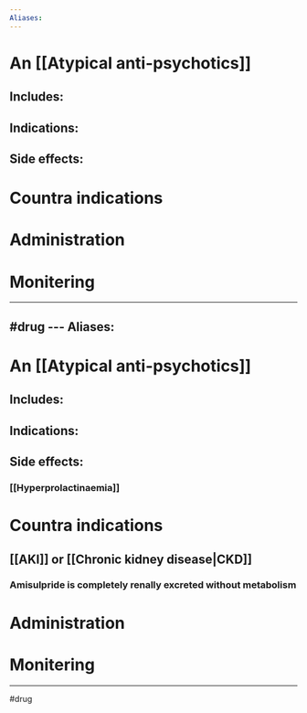 ```yaml
---
Aliases:
---
```

# An [[Atypical anti-psychotics]]
## Includes:
## Indications:
## Side effects:
# Countra indications
# Administration 
# Monitering 

---
#drug ---
Aliases:
---
# An [[Atypical anti-psychotics]]
## Includes:
## Indications:
## Side effects:
### [[Hyperprolactinaemia]]
# Countra indications
## [[AKI]] or [[Chronic kidney disease|CKD]]
### Amisulpride is completely renally excreted without metabolism 
# Administration 
# Monitering 


---
#drug 